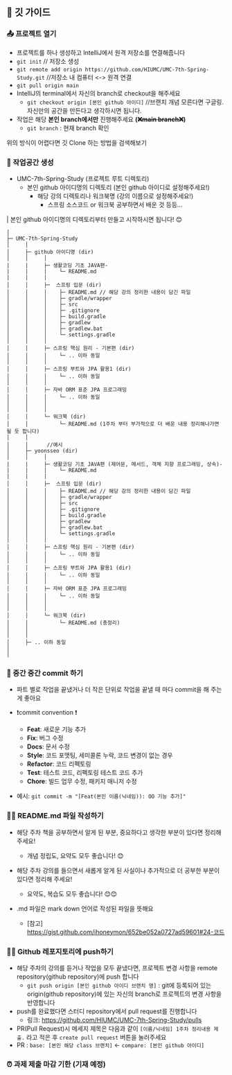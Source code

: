 ## 📝 깃 가이드 


### 📤 프로젝트 열기
* 프로젝트를 하나 생성하고 IntelliJ에서 원격 저장소를 연결해줍니다
* ```git init``` // 저장소 생성
* ```git remote add origin https://github.com/HIUMC/UMC-7th-Spring-Study.git```  //저장소 내 컴퓨터 <-> 원격 연결
* ```git pull origin main```
* IntelliJ의 terminal에서 자신의 branch로 checkout을 해주세요
    * ```git checkout origin [본인 github 아이디]```  //브랜치 개념 모른다면 구글링. 자신만의 공간을 만든다고 생각하시면 됩니다.
* 작업은 해당 **본인 branch에서만** 진행해주세요 **(~~❌main branch❌~~)**
    * ```git branch``` : 현재 branch 확인

위의 방식이 어렵다면 깃 Clone 하는 방법을 검색해보기

### 🏡 작업공간 생성
* UMC-7th-Spring-Study (프로젝트 루트 디렉토리)
    * 본인 github 아이디명의 디렉토리 (본인 github 아이디로 설정해주세요!)
        * 해당 강의 디렉토리나 워크북명 (강의 이름으로 설정해주세요!)
            * 스프링 소스코드 or 워크북 공부하면서 배운 것 등등...


| 본인 github 아이디명의 디렉토리부터 만들고 시작하시면 됩니다! 😊
```
│
├─ UMC-7th-Spring-Study
│     │
│     ├─ github 아이디명 (dir)
│     │     │ 
|     |     ├─ 생활코딩 기초 JAVA편-
|     |     |    └─ README.md
|     |     |
│     │     ├─  스프링 입문 (dir)
│     │     │    ├─ README.md // 해당 강의 정리한 내용이 담긴 파일
│     │     │    ├─ gradle/wrapper
│     │     │    ├─ src
│     │     │    ├─ .gitignore
│     │     │    ├─ build.gradle
│     │     │    ├─ gradlew
│     │     │    ├─ gradlew.bat
│     │     │    └─ settings.gradle
│     │     │
│     │     ├─ 스프링 핵심 원리 - 기본편 (dir)
│     │     │    └─ .. 이하 동일
│     │     │
│     │     ├─ 스프링 부트와 JPA 활용1 (dir)
│     │     │    └─ .. 이하 동일
│     │     │
│     │     ├─ 자바 ORM 표준 JPA 프로그래밍
│     │     │    └─ .. 이하 동일
│     │     │
│     │     │
│     │     └─ 워크북 (dir)
│     │          └─ README.md (1주차 부터 부가적으로 더 배운 내용 정리해나가면 될 듯 합니다)
│     │ 
│     │      //예시
│     ├─ yoonsseo (dir)
│     │     │ 
|     |     ├─ 생활코딩 기초 JAVA편 (제어문, 메서드, 객체 지향 프로그래밍, 상속)-
|     |     |    └─ README.md
|     |     |
│     │     ├─  스프링 입문 (dir)
│     │     │    ├─ README.md // 해당 강의 정리한 내용이 담긴 파일
│     │     │    ├─ gradle/wrapper
│     │     │    ├─ src
│     │     │    ├─ .gitignore
│     │     │    ├─ build.gradle
│     │     │    ├─ gradlew
│     │     │    ├─ gradlew.bat
│     │     │    └─ settings.gradle
│     │     │
│     │     ├─ 스프링 핵심 원리 - 기본편 (dir)
│     │     │    └─ .. 이하 동일
│     │     │
│     │     ├─ 스프링 부트와 JPA 활용1 (dir)
│     │     │    └─ .. 이하 동일
│     │     │
│     │     ├─ 자바 ORM 표준 JPA 프로그래밍
│     │     │    └─ .. 이하 동일
│     │     │
│     │     │
│     │     └─ 워크북 (dir)
│     │          └─ README.md (총정리)
│     │   
│     │   
│     ├─ .. 이하 동일
│ 
│ 
```

### 💾 중간 중간 commit 하기
* 파트 별로 작업을 끝냈거나 더 작은 단위로 작업을 끝낼 때 마다 commit을 해 주는 게 좋아요
* ❗commit convention ❗️
    * **Feat**: 새로운 기능 추가
    * **Fix**: 버그 수정
    * **Docs**: 문서 수정
    * **Style**: 코드 포맷팅, 세미콜론 누락, 코드 변경이 없는 경우
    * **Refactor**: 코드 리펙토링
    * **Test**: 테스트 코드, 리펙토링 테스트 코드 추가
    * **Chore**: 빌드 업무 수정, 패키지 매니저 수정

* 예시: ```git commit -m "[Feat(본인 이름(닉네임)): OO 기능 추가]"```


### ✍🏻 README.md 파일 작성하기


* 해당 주차 책을 공부하면서 알게 된 부분, 중요하다고 생각한 부분이 있다면 정리해 주세요!
    * 개념 정립도, 요약도 모두 좋습니다! 😊
* 해당 주차 강의를 들으면서 새롭게 알게 된 사실이나 추가적으로 더 공부한 부분이 있다면 정리해 주세요!
  * 요약도, 복습도 모두 좋습니다! 😊😊


* .md 파일은 mark down 언어로 작성된 파일을 뜻해요
    * [참고] https://gist.github.com/ihoneymon/652be052a0727ad59601#24-코드


### 🙌🏻 Github 레포지토리에 push하기

* 해당 주차의 강의를 듣거나 작업을 모두 끝냈다면, 프로젝트 변경 사항을 remote repository(github repository)에 push 합니다
    * ```git push origin [본인 github 아이디 브랜치 명]``` : git에 등록되어 있는 origin(github repository)에 있는 자신의 branch로 프로젝트의 변경 사항을 반영합니다
* push를 완료했다면 스터디 repository에서 pull request를 진행합니다
    * 링크: https://github.com/HIUMC/UMC-7th-Spring-Study/pulls
* PR(Pull Request)시 메세지 제목은 다음과 같이 ```[이름/닉네임] 1주차 정리내용 제출.``` 라고 적은 후 ```create pull request``` 버튼을 눌러주세요
* PR : ```base: [본인 해당 class 브랜치]``` <- ```compare: [본인 github 아이디]```


### ⏰ 과제 제출 마감 기한 (기재 예정)
